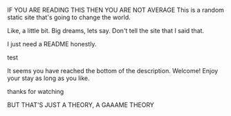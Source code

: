 IF YOU ARE READING THIS THEN YOU ARE NOT AVERAGE
This is a random static site that's going to change the world.

Like, a little bit.
Big dreams, lets say.
Don't tell the site that I said that.

I just need a README honestly.



test
















It seems you have reached the bottom of the description. Welcome! Enjoy your stay as long as you like.

thanks for watching

BUT THAT'S JUST A THEORY, A GAAAME THEORY
